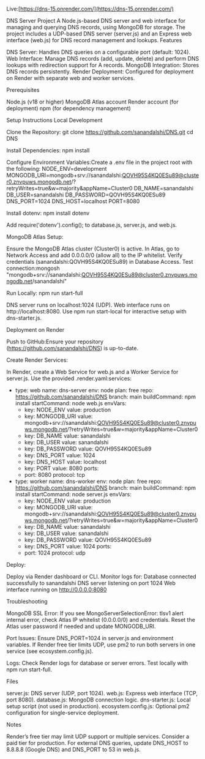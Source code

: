 Live:[https://dns-15.onrender.com/](https://dns-15.onrender.com/)

DNS Server Project
A Node.js-based DNS server and web interface for managing and querying DNS records, using MongoDB for storage. The project includes a UDP-based DNS server (server.js) and an Express web interface (web.js) for DNS record management and lookups.
Features

DNS Server: Handles DNS queries on a configurable port (default: 1024).
Web Interface: Manage DNS records (add, update, delete) and perform DNS lookups with redirection support for A records.
MongoDB Integration: Stores DNS records persistently.
Render Deployment: Configured for deployment on Render with separate web and worker services.

Prerequisites

Node.js (v18 or higher)
MongoDB Atlas account
Render account (for deployment)
npm (for dependency management)

Setup Instructions
Local Development

Clone the Repository:
git clone https://github.com/sanandalshi/DNS.git
cd DNS


Install Dependencies:
npm install


Configure Environment Variables:Create a .env file in the project root with the following:
NODE_ENV=development
MONGODB_URI=mongodb+srv://sanandalshi:QOVH95S4KQ0ESu89@cluster0.znvpuws.mongodb.net/?retryWrites=true&w=majority&appName=Cluster0
DB_NAME=sanandalshi
DB_USER=sanandalshi
DB_PASSWORD=QOVH95S4KQ0ESu89
DNS_PORT=1024
DNS_HOST=localhost
PORT=8080

Install dotenv:
npm install dotenv

Add require('dotenv').config(); to database.js, server.js, and web.js.

MongoDB Atlas Setup:

Ensure the MongoDB Atlas cluster (Cluster0) is active.
In Atlas, go to Network Access and add 0.0.0.0/0 (allow all) to the IP whitelist.
Verify credentials (sanandalshi:QOVH95S4KQ0ESu89) in Database Access.
Test connection:mongosh "mongodb+srv://sanandalshi:QOVH95S4KQ0ESu89@cluster0.znvpuws.mongodb.net/sanandalshi"




Run Locally:
npm run start-full


DNS server runs on localhost:1024 (UDP).
Web interface runs on http://localhost:8080.
Use npm run start-local for interactive setup with dns-starter.js.



Deployment on Render

Push to GitHub:Ensure your repository (https://github.com/sanandalshi/DNS) is up-to-date.

Create Render Services:

In Render, create a Web Service for web.js and a Worker Service for server.js.
Use the provided .render.yaml:services:
  - type: web
    name: dns-server
    env: node
    plan: free
    repo: https://github.com/sanandalshi/DNS
    branch: main
    buildCommand: npm install
    startCommand: node web.js
    envVars:
      - key: NODE_ENV
        value: production
      - key: MONGODB_URI
        value: mongodb+srv://sanandalshi:QOVH95S4KQ0ESu89@cluster0.znvpuws.mongodb.net/?retryWrites=true&w=majority&appName=Cluster0
      - key: DB_NAME
        value: sanandalshi
      - key: DB_USER
        value: sanandalshi
      - key: DB_PASSWORD
        value: QOVH95S4KQ0ESu89
      - key: DNS_PORT
        value: 1024
      - key: DNS_HOST
        value: localhost
      - key: PORT
        value: 8080
    ports:
      - port: 8080
        protocol: tcp
  - type: worker
    name: dns-worker
    env: node
    plan: free
    repo: https://github.com/sanandalshi/DNS
    branch: main
    buildCommand: npm install
    startCommand: node server.js
    envVars:
      - key: NODE_ENV
        value: production
      - key: MONGODB_URI
        value: mongodb+srv://sanandalshi:QOVH95S4KQ0ESu89@cluster0.znvpuws.mongodb.net/?retryWrites=true&w=majority&appName=Cluster0
      - key: DB_NAME
        value: sanandalshi
      - key: DB_USER
        value: sanandalshi
      - key: DB_PASSWORD
        value: QOVH95S4KQ0ESu89
      - key: DNS_PORT
        value: 1024
    ports:
      - port: 1024
        protocol: udp




Deploy:

Deploy via Render dashboard or CLI.
Monitor logs for:
Database connected successfully to sanandalshi
DNS server listening on port 1024
Web interface running on http://0.0.0.0:8080





Troubleshooting

MongoDB SSL Error:
If you see MongoServerSelectionError: tlsv1 alert internal error, check Atlas IP whitelist (0.0.0.0/0) and credentials.
Reset the Atlas user password if needed and update MONGODB_URI.


Port Issues:
Ensure DNS_PORT=1024 in server.js and environment variables.
If Render free tier limits UDP, use pm2 to run both servers in one service (see ecosystem.config.js).


Logs:
Check Render logs for database or server errors.
Test locally with npm run start-full.



Files

server.js: DNS server (UDP, port 1024).
web.js: Express web interface (TCP, port 8080).
database.js: MongoDB connection logic.
dns-starter.js: Local setup script (not used in production).
ecosystem.config.js: Optional pm2 configuration for single-service deployment.

Notes

Render’s free tier may limit UDP support or multiple services. Consider a paid tier for production.
For external DNS queries, update DNS_HOST to 8.8.8.8 (Google DNS) and DNS_PORT to 53 in web.js.

